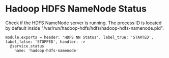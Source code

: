 
# Hadoop HDFS NameNode Status

Check if the HDFS NameNode server is running. The process ID is located by default
inside "/var/run/hadoop-hdfs/hdfs/hadoop-hdfs-namenode.pid".

    module.exports = header: 'HDFS NN Status', label_true: 'STARTED', label_false: 'STOPPED', handler: ->
      @service.status
        name: 'hadoop-hdfs-namenode'
